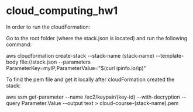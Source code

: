 # cloud_computing_hw1

In order to run the cloudFormation:

Go to the root folder (where the stack.json is located) and run the following command:

aws cloudformation create-stack --stack-name (stack-name) --template-body file://stack.json --parameters ParameterKey=myIP,ParameterValue="$(curl ipinfo.io/ip)"
  
  To find the pem file and get it locally after cloudFormation created the stack:
  
 aws ssm get-parameter --name /ec2/keypair/(key-id) --with-decryption --query Parameter.Value --output text > cloud-course-(stack-name).pem

